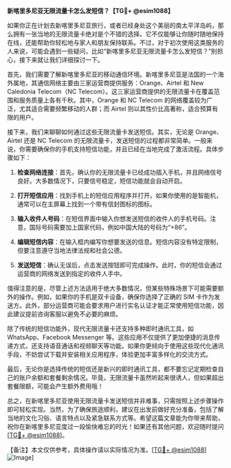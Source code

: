 **新喀里多尼亚无限流量卡怎么发短信？【TG💪+ @esim1088】**

如果你正在计划去新喀里多尼亚旅行，或者已经身处这个美丽的南太平洋岛屿，那么拥有一张当地的无限流量卡绝对是个不错的选择。它不仅能够让你随时随地保持在线，还能帮助你轻松地与家人和朋友保持联系。不过，对于初次使用这类服务的人来说，可能会遇到一些疑问，比如“新喀里多尼亚无限流量卡怎么发短信？”别担心，接下来就让我们详细探讨一下。

首先，我们需要了解新喀里多尼亚的移动通信环境。新喀里多尼亚是法国的一个海外属地，其通信网络主要由三家运营商提供服务：Orange、Airtel 和 New Caledonia Telecom（NC Telecom）。这三家运营商提供的无限流量卡在覆盖范围和服务质量上各有千秋。其中，Orange 和 NC Telecom 的网络覆盖较为广泛，尤其适合需要频繁移动的人群；而 Airtel 则以其性价比高著称，适合预算有限的用户。

接下来，我们来聊聊如何通过这些无限流量卡发送短信。其实，无论是 Orange、Airtel 还是 NC Telecom 的无限流量卡，发送短信的过程都非常简单。一般来说，你需要确保你的手机支持短信功能，并且已经在当地完成了激活流程。具体步骤如下：

1. **检查网络连接**：首先，确认你的无限流量卡已经成功插入手机，并且网络信号良好。大多数情况下，只要信号稳定，短信功能就会自动开启。
   
2. **打开短信应用**：找到手机上的短信应用程序并打开。如果你使用的是智能机，通常可以在主屏幕上找到一个带有信封图标的图标。

3. **输入收件人号码**：在短信界面中输入你想发送短信的收件人的手机号码。注意，国际号码需要加上国家代码，例如中国大陆的号码为“+86”。

4. **编辑短信内容**：在输入框内编写你想要发送的信息。短信内容没有特定限制，但要注意遵守当地法律法规和社会公德。

5. **发送短信**：确认无误后，点击发送按钮即可完成操作。此时，你的短信会通过运营商的网络发送到指定的收件人手中。

值得注意的是，尽管上述方法适用于绝大多数情况，但某些特殊场景下可能需要额外的操作。例如，如果你的手机是双卡设备，确保你选择了正确的 SIM 卡作为发送方。此外，部分运营商可能会要求用户进行实名认证才能正常使用短信功能，因此建议提前咨询客服以避免不必要的麻烦。

除了传统的短信功能外，现代无限流量卡还支持多种即时通讯工具，如 WhatsApp、Facebook Messenger 等。这些应用不仅提供了更加便捷的消息传递方式，还支持语音通话和视频聊天等功能。如果你更倾向于使用这些现代化通讯手段，不妨尝试下载并安装相关应用程序，体验更加丰富多样化的交流方式。

最后，无论你是选择传统的短信还是新兴的即时通讯工具，都不要忘记定期检查自己的账户余额和套餐剩余情况。毕竟，无限流量卡虽然听起来很诱人，但如果超出套餐限额，可能会产生额外费用哦！

总之，在新喀里多尼亚使用无限流量卡发送短信并非难事，只需按照上述步骤操作即可轻松实现。当然，为了确保旅途顺利，建议在出发前做好充分准备，包括了解当地的文化习俗、语言特点以及紧急联系方式等。希望这篇文章能为你带来帮助，祝你在新喀里多尼亚度过一段愉快难忘的时光！如果还有其他问题，欢迎随时提问[[TG💪+ @esim1088](https://t.me/s/esim1088)]。

【备注】本文仅供参考，具体操作请以实际情况为准。[[TG💪+ @esim1088](https://t.me/s/esim1088)] ![Image](https://i.postimg.cc/4NQfJmqS/Snipaste-2025-05-13-00-14-12.png)]